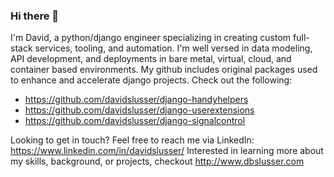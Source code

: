 ### Hi there 👋

I'm David, a python/django engineer specializing in creating custom full-stack services, tooling, and automation. I'm well versed in data modeling, API development, and deployments in bare metal, virtual, cloud, and container based environments. My github includes original packages used to enhance and accelerate django projects. Check out the following:
* https://github.com/davidslusser/django-handyhelpers
* https://github.com/davidslusser/django-userextensions 
* https://github.com/davidslusser/django-signalcontrol

Looking to get in touch? Feel free to reach me via LinkedIn: https://www.linkedin.com/in/davidslusser/ 
Interested in learning more about my skills, background, or projects, checkout http://www.dbslusser.com

<!--
**davidslusser/davidslusser** is a ✨ _special_ ✨ repository because its `README.md` (this file) appears on your GitHub profile.

Here are some ideas to get you started:

- 🔭 I’m currently working on ...
- 🌱 I’m currently learning ...
- 👯 I’m looking to collaborate on ...
- 🤔 I’m looking for help with ...
- 💬 Ask me about ...
- 📫 How to reach me: ...
- 😄 Pronouns: ...
- ⚡ Fun fact: ...
-->
